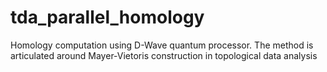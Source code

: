 # tda_parallel_homology
Homology computation using D-Wave quantum processor. The method is articulated around Mayer-Vietoris construction in topological data analysis
